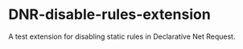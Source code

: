 # DNR-disable-rules-extension
A test extension for disabling static rules in Declarative Net Request.
